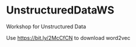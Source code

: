 # UnstructuredDataWS
Workshop for Unstructured Data

Use https://bit.ly/2McCfCN to download word2vec
